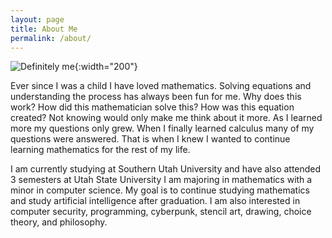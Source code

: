 ```yaml
---
layout: page
title: About Me 
permalink: /about/
---
```

![]({{site.baseurl}}/assets/img/sortakevin.jpg "Definitely me"){:width="200"} 
  
Ever since I was a child I have loved mathematics.
Solving equations and understanding the process has always been fun for me. Why does this work? How did this mathematician 
solve this? How was this equation created? Not knowing would only make me think about it more. 
As I learned more my questions only grew. When I finally learned calculus many of my questions were answered. 
That is when I knew I wanted to continue learning mathematics for the rest of my life.


I am currently studying at Southern Utah University and have also attended 3 semesters at Utah State University
I am majoring in mathematics with a minor in computer science.
My goal is to continue studying mathematics and study artificial intelligence after graduation. 
I am also interested in computer security, programming, cyberpunk, stencil art, drawing, choice theory, and philosophy.

